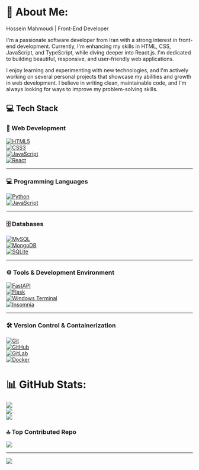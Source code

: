 # 💫 About Me:
Hossein Mahmoudi | Front-End Developer

I'm a passionate software developer from Iran with a strong interest in front-end development. Currently, I'm enhancing my skills in HTML, CSS, JavaScript, and TypeScript, while diving deeper into React.js. I'm dedicated to building beautiful, responsive, and user-friendly web applications.

I enjoy learning and experimenting with new technologies, and I'm actively working on several personal projects that showcase my abilities and growth in web development. I believe in writing clean, maintainable code, and I'm always looking for ways to improve my problem-solving skills.



## 💻 Tech Stack

### 🎨 Web Development  
[![HTML5](https://img.shields.io/badge/html5-%23E34F26.svg?style=for-the-badge&logo=html5&logoColor=white)](https://developer.mozilla.org/en-US/docs/Web/HTML)  
[![CSS3](https://img.shields.io/badge/css3-%231572B6.svg?style=for-the-badge&logo=css3&logoColor=white)](https://developer.mozilla.org/en-US/docs/Web/CSS)  
[![JavaScript](https://img.shields.io/badge/javascript-%23323330.svg?style=for-the-badge&logo=javascript&logoColor=%23F7DF1E)](https://developer.mozilla.org/en-US/docs/Web/JavaScript)  
[![React](https://img.shields.io/badge/React-%2320232a.svg?style=for-the-badge&logo=react&logoColor=%61DAFB)](https://reactjs.org/)


---

### 💻 Programming Languages  
[![Python](https://img.shields.io/badge/python-3670A0?style=for-the-badge&logo=python&logoColor=ffdd54)](https://www.python.org/)  
[![JavaScript](https://img.shields.io/badge/javascript-%23323330.svg?style=for-the-badge&logo=javascript&logoColor=%23F7DF1E)](https://developer.mozilla.org/en-US/docs/Web/JavaScript)  



---

### 🗄️ Databases  
[![MySQL](https://img.shields.io/badge/mysql-4479A1.svg?style=for-the-badge&logo=mysql&logoColor=white)](https://www.mysql.com/)  
[![MongoDB](https://img.shields.io/badge/MongoDB-%234ea94b.svg?style=for-the-badge&logo=mongodb&logoColor=white)](https://www.mongodb.com/)  
[![SQLite](https://img.shields.io/badge/sqlite-%2307405e.svg?style=for-the-badge&logo=sqlite&logoColor=white)](https://www.sqlite.org/index.html)  

---

### ⚙️ Tools & Development Environment  
[![FastAPI](https://img.shields.io/badge/FastAPI-005571?style=for-the-badge&logo=fastapi)](https://fastapi.tiangolo.com/)  
[![Flask](https://img.shields.io/badge/flask-%23000.svg?style=for-the-badge&logo=flask&logoColor=white)](https://flask.palletsprojects.com/)  
[![Windows Terminal](https://img.shields.io/badge/Windows%20Terminal-%234D4D4D.svg?style=for-the-badge&logo=windows-terminal&logoColor=white)](https://learn.microsoft.com/en-us/windows/terminal/)  
[![Insomnia](https://img.shields.io/badge/Insomnia-black?style=for-the-badge&logo=insomnia&logoColor=5849BE)](https://insomnia.rest/)  

---

### 🛠️ Version Control & Containerization  
[![Git](https://img.shields.io/badge/git-%23F05033.svg?style=for-the-badge&logo=git&logoColor=white)](https://git-scm.com/)  
[![GitHub](https://img.shields.io/badge/github-%23121011.svg?style=for-the-badge&logo=github&logoColor=white)](https://github.com/)  
[![GitLab](https://img.shields.io/badge/gitlab-%23181717.svg?style=for-the-badge&logo=gitlab&logoColor=white)](https://about.gitlab.com/)  
[![Docker](https://img.shields.io/badge/docker-%230db7ed.svg?style=for-the-badge&logo=docker&logoColor=white)](https://www.docker.com/)  

# 📊 GitHub Stats:
![](https://github-readme-stats.vercel.app/api?username=hossein-cod&theme=dark&hide_border=false&include_all_commits=false&count_private=false)<br/>
![](https://github-readme-streak-stats.herokuapp.com/?user=hossein-cod&theme=dark&hide_border=false)<br/>
![](https://github-readme-stats.vercel.app/api/top-langs/?username=hossein-cod&theme=dark&hide_border=false&include_all_commits=false&count_private=false&layout=compact)



### 🔝 Top Contributed Repo
![](https://github-contributor-stats.vercel.app/api?username=hossein-cod&limit=5&theme=dark&combine_all_yearly_contributions=true)

---
[![](https://visitcount.itsvg.in/api?id=hossein-cod&icon=0&color=0)](https://visitcount.itsvg.in)

<!-- Proudly created with GPRM ( https://gprm.itsvg.in ) -->
